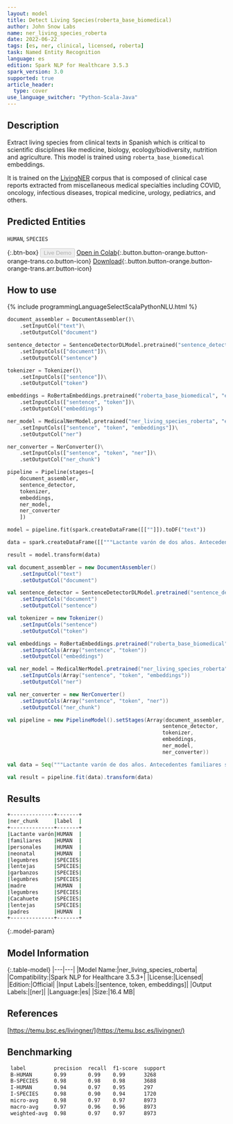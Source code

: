 ```yaml
---
layout: model
title: Detect Living Species(roberta_base_biomedical)
author: John Snow Labs
name: ner_living_species_roberta
date: 2022-06-22
tags: [es, ner, clinical, licensed, roberta]
task: Named Entity Recognition
language: es
edition: Spark NLP for Healthcare 3.5.3
spark_version: 3.0
supported: true
article_header:
  type: cover
use_language_switcher: "Python-Scala-Java"
---
```


## Description

Extract living species from clinical texts in Spanish which is critical to scientific disciplines like medicine, biology, ecology/biodiversity, nutrition and agriculture. This model is trained using `roberta_base_biomedical` embeddings.

It is trained on the [LivingNER](https://temu.bsc.es/livingner/) corpus that is composed of clinical case reports extracted from miscellaneous medical specialties including COVID, oncology, infectious diseases, tropical medicine, urology, pediatrics, and others.

## Predicted Entities

`HUMAN`, `SPECIES`

{:.btn-box}
<button class="button button-orange" disabled>Live Demo</button>
[Open in Colab](https://colab.research.google.com/github/JohnSnowLabs/spark-nlp-workshop/blob/master/tutorials/Certification_Trainings/Healthcare/1.Clinical_Named_Entity_Recognition_Model.ipynb){:.button.button-orange.button-orange-trans.co.button-icon}
[Download](https://s3.amazonaws.com/auxdata.johnsnowlabs.com/clinical/models/ner_living_species_roberta_es_3.5.3_3.0_1655906938288.zip){:.button.button-orange.button-orange-trans.arr.button-icon}

## How to use



<div class="tabs-box" markdown="1">
{% include programmingLanguageSelectScalaPythonNLU.html %}

```python
document_assembler = DocumentAssembler()\
    .setInputCol("text")\
    .setOutputCol("document")

sentence_detector = SentenceDetectorDLModel.pretrained("sentence_detector_dl", "xx")\
    .setInputCols(["document"])\
    .setOutputCol("sentence")

tokenizer = Tokenizer()\
    .setInputCols(["sentence"])\
    .setOutputCol("token")

embeddings = RoBertaEmbeddings.pretrained("roberta_base_biomedical", "es")\
    .setInputCols(["sentence", "token"])\
    .setOutputCol("embeddings")

ner_model = MedicalNerModel.pretrained("ner_living_species_roberta", "es", "clinical/models")\
    .setInputCols(["sentence", "token", "embeddings"])\
    .setOutputCol("ner")

ner_converter = NerConverter()\
    .setInputCols(["sentence", "token", "ner"])\
    .setOutputCol("ner_chunk")

pipeline = Pipeline(stages=[
    document_assembler, 
    sentence_detector,
    tokenizer,
    embeddings,
    ner_model,
    ner_converter   
    ])

model = pipeline.fit(spark.createDataFrame([[""]]).toDF("text"))

data = spark.createDataFrame([["""Lactante varón de dos años. Antecedentes familiares sin interés. Antecedentes personales: Embarazo, parto y periodo neonatal normal.En seguimiento por alergia a legumbres , diagnosticado con diez meses por reacción urticarial generalizada con lentejas y garbanzos ,con dieta de exclusión a legumbres desde entonces. En ésta visita la madre describe episodios de eritema en zona maxilar derecha con afectación ocular ipsilateral que se resuelve en horas tras la administración de corticoides. Le ha ocurrido en 5-6 ocasiones ,en relación con la ingesta de alimentos previamente tolerados. No refiere transgresiones dietéticas ni reacción accidental con legumbres. Exploración complementaria: Cacahuete, ac(ige)19.2 Ku.arb/l; lentejas 39.6 Ku.arb/l. Resultados: Ante la sospecha clínica de Síndrome de Frey, se tranquiliza a los padres , explicándoles la naturaleza del cuadro y se cita para revisión anual."""]]).toDF("text")

result = model.transform(data)
```
```scala
val document_assembler = new DocumentAssembler()
    .setInputCol("text")
    .setOutputCol("document")

val sentence_detector = SentenceDetectorDLModel.pretrained("sentence_detector_dl", "xx")
    .setInputCols("document")
    .setOutputCol("sentence")

val tokenizer = new Tokenizer()
    .setInputCols("sentence")
    .setOutputCol("token")

val embeddings = RoBertaEmbeddings.pretrained("roberta_base_biomedical", "es")
    .setInputCols(Array("sentence", "token"))
    .setOutputCol("embeddings")

val ner_model = MedicalNerModel.pretrained("ner_living_species_roberta", "es", "clinical/models")
    .setInputCols(Array("sentence", "token", "embeddings"))
    .setOutputCol("ner")

val ner_converter = new NerConverter()
    .setInputCols(Array("sentence", "token", "ner"))
    .setOutputCol("ner_chunk")

val pipeline = new PipelineModel().setStages(Array(document_assembler, 
                                                  sentence_detector,
                                                  tokenizer,
                                                  embeddings,
                                                  ner_model,
                                                  ner_converter))

val data = Seq("""Lactante varón de dos años. Antecedentes familiares sin interés. Antecedentes personales: Embarazo, parto y periodo neonatal normal.En seguimiento por alergia a legumbres , diagnosticado con diez meses por reacción urticarial generalizada con lentejas y garbanzos ,con dieta de exclusión a legumbres desde entonces. En ésta visita la madre describe episodios de eritema en zona maxilar derecha con afectación ocular ipsilateral que se resuelve en horas tras la administración de corticoides. Le ha ocurrido en 5-6 ocasiones ,en relación con la ingesta de alimentos previamente tolerados. No refiere transgresiones dietéticas ni reacción accidental con legumbres. Exploración complementaria: Cacahuete, ac(ige)19.2 Ku.arb/l; lentejas 39.6 Ku.arb/l. Resultados: Ante la sospecha clínica de Síndrome de Frey, se tranquiliza a los padres , explicándoles la naturaleza del cuadro y se cita para revisión anual.""").toDS.toDF("text")

val result = pipeline.fit(data).transform(data)
```
</div>

## Results

```bash
+--------------+-------+
|ner_chunk     |label  |
+--------------+-------+
|Lactante varón|HUMAN  |
|familiares    |HUMAN  |
|personales    |HUMAN  |
|neonatal      |HUMAN  |
|legumbres     |SPECIES|
|lentejas      |SPECIES|
|garbanzos     |SPECIES|
|legumbres     |SPECIES|
|madre         |HUMAN  |
|legumbres     |SPECIES|
|Cacahuete     |SPECIES|
|lentejas      |SPECIES|
|padres        |HUMAN  |
+--------------+-------+
```

{:.model-param}
## Model Information

{:.table-model}
|---|---|
|Model Name:|ner_living_species_roberta|
|Compatibility:|Spark NLP for Healthcare 3.5.3+|
|License:|Licensed|
|Edition:|Official|
|Input Labels:|[sentence, token, embeddings]|
|Output Labels:|[ner]|
|Language:|es|
|Size:|16.4 MB|

## References

[https://temu.bsc.es/livingner/](https://temu.bsc.es/livingner/)

## Benchmarking

```bash
 label         precision  recall  f1-score  support 
 B-HUMAN       0.99       0.99    0.99      3268    
 B-SPECIES     0.98       0.98    0.98      3688    
 I-HUMAN       0.94       0.97    0.95      297     
 I-SPECIES     0.98       0.90    0.94      1720    
 micro-avg     0.98       0.97    0.97      8973    
 macro-avg     0.97       0.96    0.96      8973    
 weighted-avg  0.98       0.97    0.97      8973 
```
